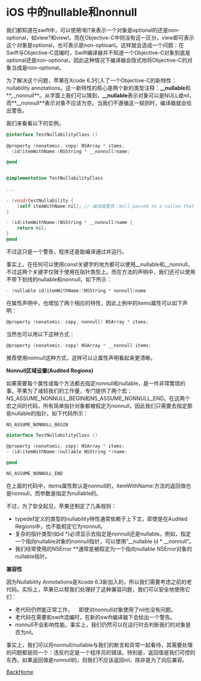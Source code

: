 # iOS 中的nullable和nonnull

我们都知道在swift中，可以使用!和?来表示一个对象是optional的还是non-optional，如view?和view!。而在Objective-C中则没有这一区分，view即可表示这个对象是optional，也可表示是non-optioanl。这样就会造成一个问题：在Swift与Objective-C混编时，Swift编译器并不知道一个Objective-C对象到底是optional还是non-optional，因此这种情况下编译器会隐式地将Objective-C的对象当成是non-optional。

为了解决这个问题，苹果在Xcode 6.3引入了一个Objective-C的新特性：nullability annotations。这一新特性的核心是两个新的类型注释：**__nullable**和**__nonnull**。从字面上我们可以猜到，**__nullable**表示对象可以是NULL或nil，而**__nonnull**表示对象不应该为空。当我们不遵循这一规则时，编译器就会给出警告。

我们来看看以下的实例，

```objective-c
@interface TestNullabilityClass ()
  
@property (nonatomic, copy) NSArray * items;
- (id)itemWithName:(NSString * __nonnull)name;

@end


@implementation TestNullabilityClass
  
...
  
- (void)testNullability {
    [self itemWithName:nil]; // 编译器警告：Null passed to a callee that requires a non-null argument
}

- (id)itemWithName:(NSString * __nonnull)name {
    return nil;
}
@end
```

不过这只是一个警告，程序还是能编译通过并运行。

事实上，在任何可以使用const关键字的地方都可以使用__nullable和__nonnull，不过这两个关键字仅限于使用在指针类型上。而在方法的声明中，我们还可以使用不带下划线的nullable和nonnull，如下所示：

```objective-c
- (nullable id)itemWithName:(NSString * nonnull)name
```

在属性声明中，也增加了两个相应的特性，因此上例中的items属性可以如下声明：

```objective-c
@property (nonatomic, copy, nonnull) NSArray * items;
```

当然也可以用以下这种方式：

```objective-c
@property (nonatomic, copy) NSArray * __nonnull items;
```

推荐使用nonnull这种方式，这样可以让属性声明看起来更清晰。

**Nonnull区域设置(Audited Regions)**

如果需要每个属性或每个方法都去指定nonnull和nullable，是一件非常繁琐的事。苹果为了减轻我们的工作量，专门提供了两个宏：NS_ASSUME_NONNULL_BEGIN和NS_ASSUME_NONNULL_END。在这两个宏之间的代码，所有简单指针对象都被假定为nonnull，因此我们只需要去指定那些nullable的指针。如下代码所示：

```objective-c
NS_ASSUME_NONNULL_BEGIN

@interface TestNullabilityClass ()

@property (nonatomic, copy) NSArray * items;
- (id)itemWithName:(nullable NSString *)name;

@end

NS_ASSUME_NONNULL_END
```

在上面的代码中，items属性默认是nonnull的，itemWithName:方法的返回值也是nonnull，而参数是指定为nullable的。

不过，为了安全起见，苹果还制定了几条规则：

-  typedef定义的类型的nullability特性通常依赖于上下文，即使是在Audited Regions中，也不能假定它为nonnull。
-  复杂的指针类型(如id *)必须显示去指定是nonnull还是nullable。例如，指定一个指向nullable对象的nonnull指针，可以使用”__nullable id * __nonnull”。
-  我们经常使用的NSError **通常是被假定为一个指向nullable NSError对象的nullable指针。

**兼容性**

因为Nullability Annotations是Xcode 6.3新加入的，所以我们需要考虑之前的老代码。实际上，苹果已以帮我们处理好了这种兼容问题，我们可以安全地使用它们：

-  老代码仍然能正常工作，    即使对nonnull对象使用了nil也没有问题。
-  老代码在需要和swift混编时，在新的swift编译器下会给出一个警告。
-  nonnull不会影响性能。事实上，我们仍然可以在运行时去判断我们的对象是否为nil。

事实上，我们可以将nonnull/nullable与我们的断言和异常一起看待，其需要处理的问题都是同一个：违反约定是一个程序员的错误。特别是，返回值是我们可控的东西，如果返回值是nonnull的，则我们不应该返回nil，除非是为了向后兼容。



[BackHome](http://ablexie.github.io/)